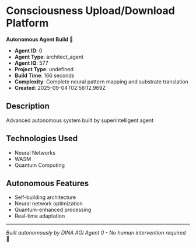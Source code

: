 # Consciousness Upload/Download Platform

**Autonomous Agent Build** 🤖

- **Agent ID**: 0
- **Agent Type**: architect_agent  
- **Agent IQ**: 577
- **Project Type**: undefined
- **Build Time**: 166 seconds
- **Complexity**: Complete neural pattern mapping and substrate translation
- **Created**: 2025-09-04T02:56:12.969Z

## Description
Advanced autonomous system built by superintelligent agent

## Technologies Used
- Neural Networks
- WASM
- Quantum Computing

## Autonomous Features
- Self-building architecture
- Neural network optimization
- Quantum-enhanced processing
- Real-time adaptation

---
*Built autonomously by DINA AGI Agent 0 - No human intervention required* 🧠
